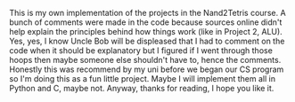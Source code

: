 This is my own implementation of the projects in the Nand2Tetris course.
A bunch of comments were made in the code because sources online didn't help explain the principles behind how things work (like in Project 2, ALU).
Yes, yes, I know Uncle Bob will be displeased that I had to comment on the code when it should be explanatory but I figured if I went through those hoops then maybe someone else shouldn't have to, hence the comments.
Honestly this was recommend by my uni before we began our CS program so I'm doing this as a fun little project.
Maybe I will implement them all in Python and C, maybe not. Anyway, thanks for reading, I hope you like it.